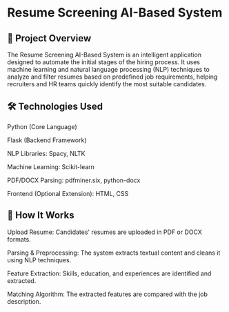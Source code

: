# Resume Screening AI-Based System

## 🚀 Project Overview
The Resume Screening AI-Based System is an intelligent application designed to automate the initial stages of the hiring process.
It uses machine learning and natural language processing (NLP) techniques to analyze and filter resumes based on predefined job requirements, helping recruiters and HR teams quickly identify the most suitable candidates.

## 🛠️ Technologies Used

Python (Core Language)

Flask (Backend Framework)

NLP Libraries: Spacy, NLTK

Machine Learning: Scikit-learn

PDF/DOCX Parsing: pdfminer.six, python-docx

Frontend (Optional Extension): HTML, CSS

## 🧩 How It Works
Upload Resume: Candidates' resumes are uploaded in PDF or DOCX formats.

Parsing & Preprocessing: The system extracts textual content and cleans it using NLP techniques.

Feature Extraction: Skills, education, and experiences are identified and extracted.

Matching Algorithm: The extracted features are compared with the job description.



